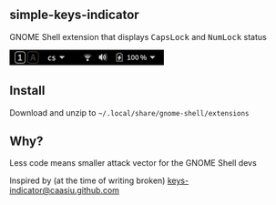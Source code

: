 ## simple-keys-indicator
GNOME Shell extension that displays <kbd>CapsLock</kbd> and <kbd>NumLock</kbd> status

![Screenshot](./screenshot.png)

## Install
Download and unzip to ```~/.local/share/gnome-shell/extensions```

## Why?
Less code means smaller attack vector for the GNOME Shell devs

Inspired by (at the time of writing broken) [keys-indicator@caasiu.github.com](https://github.com/caasiu/gnome-shell-extension-KeysIndicator)